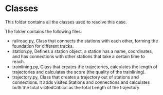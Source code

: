 # Classes

This folder contains all the classes used to resolve this case. 

The folder contains the following files:
- railroad.py, Class that connects the stations with each other, forming the foundation
    for different tracks.
- station.py, Defines a station object, a station has a name, coordinates, and has
    connections with other stations that take a certain time to reach.
- trainlining.py, Class that creates the trajectories, calculates the length of
    trajectories and calculates the score (the quality of the trainlining).
- trajectory.py, Class that creates a trajectory out of stations and connections.
    It adds visited Stations and connections and calculates both the total visitedCritical
    as the total Length of the trajectory.
